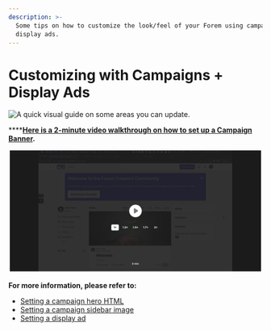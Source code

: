 ```yaml
---
description: >-
  Some tips on how to customize the look/feel of your Forem using campaigns and
  display ads.
---
```


# Customizing with Campaigns + Display Ads

![A quick visual guide on some areas you can update.](../.gitbook/assets/screen_shot_2020-10-15_at_2_44_39_pm.png)

\*\*\*\*[**Here is a 2-minute video walkthrough on how to set up a Campaign Banner**](https://www.loom.com/share/55492537c0a24701a78ceb9271365c6b)**.**

![&amp;lt;img style=&quot;margin-bottom: 15px;&quot; src=&quot;https://jess.forem.lol/remoteimages/i/2cpx2dujmymwztetpx7q.png &quot; alt=&quot;Black History Month Graphic.&quot;&amp;gt;  \#\# Celebrating Black History Month!  For Black History Month \(U.S. &amp; Canada\), we&apos;re talking about the Black technology leaders who inspire you. \*\*\[&amp;\#8594; join the convo\]\(https://dev.to/devteam/tell-us-about-the-black-technologists-that-inspire-you-2m7b\)\*\*](../.gitbook/assets/screen-shot-2020-12-24-at-3.47.09-pm.png)

**For more information, please refer to:**

* [Setting a campaign hero HTML](../admin/config/campaign.md#campaign-hero-html-variant-name)
* [Setting a campaign sidebar image](../admin/config/campaign.md#campaign-sidebar-image)
* [Setting a display ad](../admin/display-ads.md)

